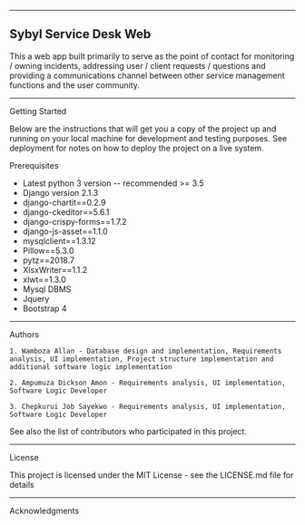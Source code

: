 -------------------------------------------------------------------------------------------------------------------
Sybyl Service Desk Web
-------------------------------------------------------------------------------------------------------------------

This a web app built primarily to serve as the point of contact for monitoring / owning incidents, addressing user / client requests / questions and providing a communications channel between other service management functions and the user community.

------------------------------------------------------------------------------------------------------------------
Getting Started

Below are the instructions that will get you a copy of the project up and running on your local machine for development and testing purposes. See deployment for notes on how to deploy the project on a live system.

Prerequisites

- Latest python 3 version -- recommended >= 3.5
- Django version 2.1.3
- django-chartit==0.2.9
- django-ckeditor==5.6.1
- django-crispy-forms==1.7.2
- django-js-asset==1.1.0
- mysqlclient==1.3.12
- Pillow==5.3.0
- pytz==2018.7
- XlsxWriter==1.1.2
- xlwt==1.3.0
- Mysql DBMS
- Jquery 
- Bootstrap 4

-------------------------------------------------------------------------------------------------------------------
Authors

    1. Wamboza Allan - Database design and implementation, Requirements analysis, UI implementation, Project structure implementation and additional software logic implementation

    2. Ampumuza Dickson Amon - Requirements analysis, UI implementation, Software Logic Developer

    3. Chepkurui Job Sayekwo - Requirements analysis, UI implementation, Software Logic Developer

See also the list of contributors who participated in this project.

-------------------------------------------------------------------------------------------------------------------
License

This project is licensed under the MIT License - see the LICENSE.md file for details

-------------------------------------------------------------------------------------------------------------------
Acknowledgments




